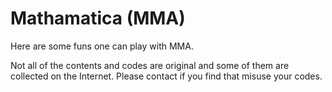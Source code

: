 # Mathamatica (MMA)

Here are some funs one can play with MMA.

Not all of the contents and codes are original and some of them are collected on the Internet. Please contact if you find that misuse your codes.

